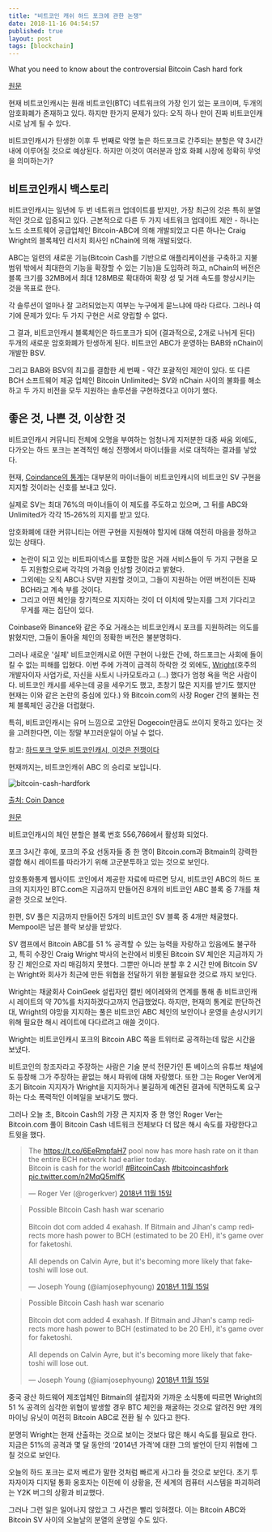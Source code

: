 ```yaml
---
title: "비트코인 캐쉬 하드 포크에 관한 논쟁"
date: 2018-11-16 04:54:57
published: true
layout: post
tags: [blockchain]
---
```


What you need to know about the controversial Bitcoin Cash hard fork

[원문](https://thenextweb.com/hardfork/2018/11/15/bitcoin-cash-hard-fork/)

현재 비트코인캐시는 원래 비트코인(BTC) 네트워크의 가장 인기 있는 포크이며, 두개의 암호화폐가 존재하고 있다. 하지만 한가지 문제가 있다: 오직 하나 만이 진짜 비트코인캐시로 남게 될 수 있다.

비트코인캐시가 탄생한 이후 두 번째로 악명 높은 하드포크로 간주되는 분할은 약 3시간 내에 이루어질 것으로 예상된다. 하지만 이것이 여러분과 암호 화폐 시장에 정확히 무엇을 의미하는가?

## 비트코인캐시 백스토리

비트코인캐시는 일년에 두 번 네트워크 업데이트를 받지만, 가장 최근의 것은 특히 분열적인 것으로 입증되고 있다. 근본적으로 다른 두 가지 네트워크 업데이트 제안 - 하나는 노드 소프트웨어 공급업체인 Bitcoin-ABC에 의해 개발되었고 다른 하나는 Craig Wright의 블록체인 리서치 회사인 nChain에 의해 개발되었다.

ABC는 일련의 새로운 기능(Bitcoin Cash를 기반으로 애플리케이션을 구축하고 지불 범위 밖에서 최대한의 기능을 확장할 수 있는 기능)을 도입하려 하고,  nChain의 버전은 블록 크기를 32MB에서 최대 128MB로 확대하여 확장 성 및 거래 속도를 향상시키는 것을 목표로 한다.

각 솔루션이 얼마나 잘 고려되었는지 여부는 누구에게 묻느냐에 따라 다르다. 그러나 여기에 문제가 있다: 두 가지 구현은 서로 양립할 수 없다.

그 결과, 비트코인캐시 블록체인은 하드포크가 되어 (결과적으로, 2개로 나뉘게 된다) 두개의 새로운 암호화폐가 탄생하게 된다. 비트코인 ABC가 운영하는 BAB와 nChain이 개발한 BSV.

그리고 BAB와 BSV의 최고를 결합한 세 번째 - 약간 포괄적인 제안이 있다. 또 다른 BCH 소프트웨어 제공 업체인 Bitcoin Unlimited는 SV와 nChain 사이의 불화를 해소하고 두 가지 비전을 모두 지원하는 솔루션을 구현하겠다고 이야기 했다.

## 좋은 것, 나쁜 것, 이상한 것

비트코인캐시 커뮤니티 전체에 오명을 부여하는 엄청나게 지저분한 대중 싸움 외에도, 다가오는 하드 포크는 본격적인 해싱 전쟁에서 마이너들을 서로 대적하는 결과를 낳았다.

현재, [Coindance의 통계](https://cash.coin.dance/)는 대부분의 마이너들이 비트코인캐시의 비트코인 SV 구현을 지지할 것이라는 신호를 보내고 있다.

실제로 SV는 최대 76%의 마이너들이 이 제도를 주도하고 있으며, 그 뒤를 ABC와 Unlimited가 각각 15-26%의 지지를 받고 있다.

암호화폐에 대한 커뮤니티는 어떤 구현을 지원해야 할지에 대해 여전히 마음을 정하고 있는 상태다.

- 논란이 되고 있는 비트파이넥스를 포함한 많은 거래 서비스들이 두 가지 구현을 모두 지원함으로써 각각의 가격을 인상할 것이라고 밝혔다.
- 그외에는 오직 ABC나 SV만 지원할 것이고, 그들이 지원하는 어떤 버전이든 진짜 BCH라고 계속 부를 것이다.
- 그리고 어떤 체인을 장기적으로 지지하는 것이 더 이치에 맞는지를 그저 기다리고 무게를 재는 집단이 있다.

Coinbase와 Binance와 같은 주요 거래소는 비트코인캐시 포크를 지원하려는 의도를 밝혔지만, 그들이 돌아올 체인의 정확한 버전은 불분명하다.

그러나 새로운 '실제' 비트코인캐시로 어떤 구현이 나왔든 간에, 하드포크는 사회에 돌이킬 수 없는 피해를 입혔다. 이번 주에 가격이 급격히 하락한 것 외에도, [Wright](https://en.wikipedia.org/wiki/Craig_Steven_Wright)(호주의 개발자이자 사업가로, 자신을 사토시 나카모토라고 (...) 했다가 엄청 욕을 먹은 사람이다. 비트코인 캐시를 세우는데 공을 세우기도 했고, 초창기 많은 지지를 받기도 했지만 현재는 이와 같은 논란의 중심에 있다.) 와 Bitcoin.com의 사장 Roger 간의 불화는 전체 블록체인 공간을 더럽혔다.

특히, 비트코인캐시는 유머 느낌으로 고안된 Dogecoin만큼도 쓰이지 못하고 있다는 것을 고려한다면, 이는 정말 부끄러운일이 아닐 수 없다. 

참고: [하드포크 앞둔 비트코인캐시, 이것은 전쟁이다](https://www.coindeskkorea.com/%ED%95%98%EB%93%9C%ED%8F%AC%ED%81%AC-%EC%95%9E%EB%91%94-%EB%B9%84%ED%8A%B8%EC%BD%94%EC%9D%B8%EC%BA%90%EC%8B%9C-%EC%9D%B4%EA%B2%83%EC%9D%80-%EC%A0%84%EC%9F%81%EC%9D%B4%EB%8B%A4/)

현재까지는, 비트코인캐쉬 ABC 의 승리로 보입니다.

![bitcoin-cash-hardfork](../../../../2018/11/bitcoin-cash-hardfork.png)

[출처: Coin Dance](https://cash.coin.dance/blocks/hashrate)

[원문](https://www.newsbtc.com/2018/11/15/bitcoin-cash-war-begins-hash-power-of-bch-increasing-rapidly/)

비트코인캐시의 체인 분할은 블록 번호 556,766에서 활성화 되었다.

포크 3시간 후에, 포크의 주요 선동자들 중 한 명이 Bitcoin.com과 Bitmain의 강력한 결합 해시 레이트를 따라가기 위해 고군분투하고 있는 것으로 보인다.

암호통화통계 웹사이트 코인에서 제공한 자료에 따르면 당시, 비트코인 ABC의 하드 포크의 지지자인 BTC.com은 지금까지 만들어진 8개의 비트코인 ABC 블록 중 7개를 채굴한 것으로 보인다.

한편, SV 풀은 지금까지 만들어진 5개의 비트코인 SV 블록 중 4개만 채굴했다. Mempool은 남은 블락 보상을 받았다.

SV 캠프에서 Bitcoin ABC를 51 % 공격할 수 있는 능력을 자랑하고 있음에도 불구하고, 특히 수장인 Craig Wright 박사의 논란에서 비롯된 Bitcoin SV 체인은 지금까지 가장 긴 체인으로 자리 매김하지 못했다. 그뿐만 아니라 분할 후 2 시간 만에 Bitcoin SV는 Wright와 회사가 최근에 만든 위협을 전달하기 위한 불필요한 것으로 까지 보인다.

Wright는 채굴회사 CoinGeek 설립자인 캘빈 에이레와의 연계를 통해 총 비트코인캐시 레이트의 약 70%를 차지하겠다고까지 언급했었다. 하지만, 현재의 통계로 판단하건대, Wright의 야망을 지지하는 풀은 비트코인 ABC 체인의 보안이나 운영을 손상시키기 위해 필요한 해시 레이트에 다다르려고 애쓸 것이다.

Wright는 비트코인캐시 포크의 Bitcoin ABC 쪽을 트위터로 공격하는데 많은 시간을 보냈다.

비트코인의 창조자라고 주장하는 사람은 기술 분석 전문가인 톤 베이스의 유튜브 채널에도 등장해 그가 주장하는 끝없는 해시 파워에 대해 자랑했다. 또한 그는 Roger Ver에게 초기 Bitcoin 지지자가 Wright을 지지하거나 불길하게 예견된 결과에 직면하도록 요구하는 다소 폭력적인 이메일을 보내기도 했다.

그러나 오늘 초, Bitcoin Cash의 가장 큰 지지자 중 한 명인 Roger Ver는 Bitcoin.com 풀이 Bitcoin Cash 네트워크 전체보다 더 많은 해시 속도를 자랑한다고 트윗을 했다.

<blockquote class="twitter-tweet" data-lang="ko"><p lang="en" dir="ltr">The <a href="https://t.co/6EeRmpfaH7">https://t.co/6EeRmpfaH7</a> pool now has more hash rate on it than the entire BCH network had earlier today.  <br>Bitcoin is cash for the world!  <a href="https://twitter.com/hashtag/BitcoinCash?src=hash&amp;ref_src=twsrc%5Etfw">#BitcoinCash</a> <a href="https://twitter.com/hashtag/bitcoincashfork?src=hash&amp;ref_src=twsrc%5Etfw">#bitcoincashfork</a> <a href="https://t.co/n2MqQ5mlfK">pic.twitter.com/n2MqQ5mlfK</a></p>&mdash; Roger Ver (@rogerkver) <a href="https://twitter.com/rogerkver/status/1063123138081370112?ref_src=twsrc%5Etfw">2018년 11월 15일</a></blockquote>
<script async src="https://platform.twitter.com/widgets.js" charset="utf-8"></script>

<blockquote class="twitter-tweet" data-lang="ko"><p lang="en" dir="ltr">Possible Bitcoin Cash hash war scenario<br><br>Bitcoin dot com added 4 exahash. If Bitmain and Jihan&#39;s camp redirects more hash power to BCH (estimated to be 20 EH), it&#39;s game over for faketoshi.<br><br>All depends on Calvin Ayre, but it&#39;s becoming more likely that faketoshi will lose out.</p>&mdash; Joseph Young (@iamjosephyoung) <a href="https://twitter.com/iamjosephyoung/status/1063122543165370370?ref_src=twsrc%5Etfw">2018년 11월 15일</a></blockquote>
<script async src="https://platform.twitter.com/widgets.js" charset="utf-8"></script>

<blockquote class="twitter-tweet" data-lang="ko"><p lang="en" dir="ltr">Possible Bitcoin Cash hash war scenario<br><br>Bitcoin dot com added 4 exahash. If Bitmain and Jihan&#39;s camp redirects more hash power to BCH (estimated to be 20 EH), it&#39;s game over for faketoshi.<br><br>All depends on Calvin Ayre, but it&#39;s becoming more likely that faketoshi will lose out.</p>&mdash; Joseph Young (@iamjosephyoung) <a href="https://twitter.com/iamjosephyoung/status/1063122543165370370?ref_src=twsrc%5Etfw">2018년 11월 15일</a></blockquote>
<script async src="https://platform.twitter.com/widgets.js" charset="utf-8"></script>

중국 광산 하드웨어 제조업체인 Bitmain의 설립자와 가까운 소식통에 따르면 Wright의 51 % 공격의 심각한 위협이 발생할 경우 BTC 체인을 채굴하는 것으로 알려진 9만 개의 마이닝 유닛이 여전히 Bitcoin ABC로 전환 될 수 있다고 한다.

분명히 Wright는 현재 산출하는 것으로 보이는 것보다 많은 해시 속도를 필요로 한다. 지금은 51%의 공격과 몇 달 동안의 ‘2014년 가격’에 대한 그의 발언이 단지 위협에 그칠 것으로 보인다.

오늘의 하드 포크는 로저 베르가 말한 것처럼 빠르게 사그라 들 것으로 보인다. 초기 투자자이자 디지털 통화 옹호자는 이전에 이 상황을, 전 세계의 컴퓨터 시스템을 파괴하려는 Y2K 버그의 상황과 비교했다.

그러나 그런 일은 일어나지 않았고 그 사건은 빨리 잊혀졌다. 이는 Bitcoin ABC와 Bitcoin SV 사이의 오늘날의 분열의 운명일 수도 있다.